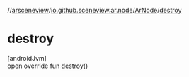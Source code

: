 //[arsceneview](../../../index.md)/[io.github.sceneview.ar.node](../index.md)/[ArNode](index.md)/[destroy](destroy.md)

# destroy

[androidJvm]\
open override fun [destroy](destroy.md)()
